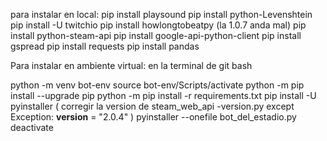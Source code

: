 para instalar en local:
pip install playsound
pip install python-Levenshtein
pip install -U twitchio
pip install howlongtobeatpy (la 1.0.7 anda mal)
pip install python-steam-api
pip install google-api-python-client
pip install gspread
pip install requests
pip install pandas

Para instalar en ambiente virtual:
en la terminal de git bash

python -m venv bot-env
source bot-env/Scripts/activate
python -m pip install --upgrade pip
python -m pip install -r requirements.txt
pip install -U pyinstaller
(
corregir la version de steam_web_api -version.py
    except Exception:
    __version__ = "2.0.4"
)
pyinstaller --onefile bot_del_estadio.py
deactivate


